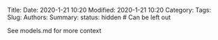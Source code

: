 Title:
Date: 2020-1-21 10:20
Modified: 2020-1-21 10:20
Category:
Tags:
Slug:
Authors:
Summary:
status: hidden # Can be left out

See models.md for more context
